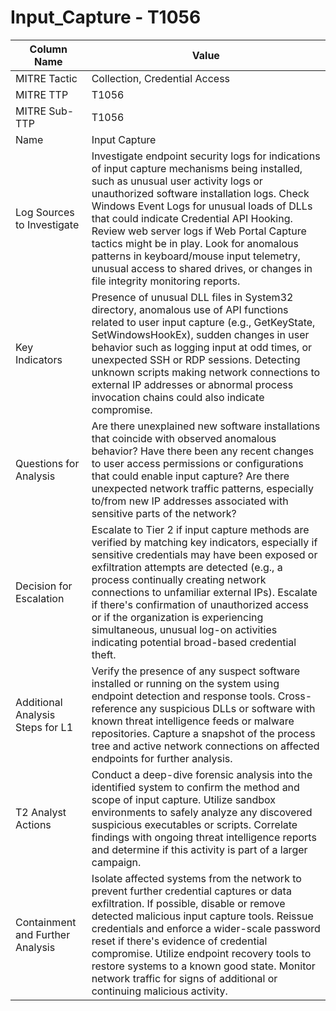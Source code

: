 # Input_Capture - T1056

| Column Name | Value |
|-------------|-------|
| MITRE Tactic | Collection, Credential Access |
| MITRE TTP | T1056 |
| MITRE Sub-TTP | T1056 |
| Name | Input Capture |
| Log Sources to Investigate | Investigate endpoint security logs for indications of input capture mechanisms being installed, such as unusual user activity logs or unauthorized software installation logs. Check Windows Event Logs for unusual loads of DLLs that could indicate Credential API Hooking. Review web server logs if Web Portal Capture tactics might be in play. Look for anomalous patterns in keyboard/mouse input telemetry, unusual access to shared drives, or changes in file integrity monitoring reports. |
| Key Indicators | Presence of unusual DLL files in System32 directory, anomalous use of API functions related to user input capture (e.g., GetKeyState, SetWindowsHookEx), sudden changes in user behavior such as logging input at odd times, or unexpected SSH or RDP sessions. Detecting unknown scripts making network connections to external IP addresses or abnormal process invocation chains could also indicate compromise. |
| Questions for Analysis | Are there unexplained new software installations that coincide with observed anomalous behavior? Have there been any recent changes to user access permissions or configurations that could enable input capture? Are there unexpected network traffic patterns, especially to/from new IP addresses associated with sensitive parts of the network? |
| Decision for Escalation | Escalate to Tier 2 if input capture methods are verified by matching key indicators, especially if sensitive credentials may have been exposed or exfiltration attempts are detected (e.g., a process continually creating network connections to unfamiliar external IPs). Escalate if there's confirmation of unauthorized access or if the organization is experiencing simultaneous, unusual log-on activities indicating potential broad-based credential theft. |
| Additional Analysis Steps for L1 | Verify the presence of any suspect software installed or running on the system using endpoint detection and response tools. Cross-reference any suspicious DLLs or software with known threat intelligence feeds or malware repositories. Capture a snapshot of the process tree and active network connections on affected endpoints for further analysis. |
| T2 Analyst Actions | Conduct a deep-dive forensic analysis into the identified system to confirm the method and scope of input capture. Utilize sandbox environments to safely analyze any discovered suspicious executables or scripts. Correlate findings with ongoing threat intelligence reports and determine if this activity is part of a larger campaign. |
| Containment and Further Analysis | Isolate affected systems from the network to prevent further credential captures or data exfiltration. If possible, disable or remove detected malicious input capture tools. Reissue credentials and enforce a wider-scale password reset if there's evidence of credential compromise. Utilize endpoint recovery tools to restore systems to a known good state. Monitor network traffic for signs of additional or continuing malicious activity. |
